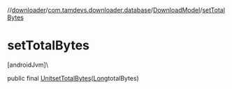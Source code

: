 //[downloader](../../../index.md)/[com.tamdevs.downloader.database](../index.md)/[DownloadModel](index.md)/[setTotalBytes](set-total-bytes.md)

# setTotalBytes

[androidJvm]\

public final [Unit](https://kotlinlang.org/api/latest/jvm/stdlib/kotlin/-unit/index.html)[setTotalBytes](set-total-bytes.md)([Long](https://developer.android.com/reference/kotlin/java/lang/Long.html)totalBytes)
